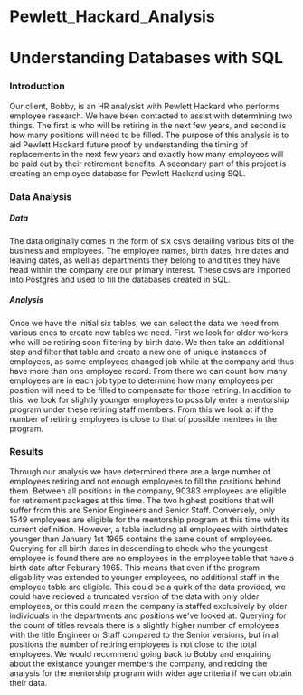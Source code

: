 # Pewlett_Hackard_Analysis

# Understanding Databases with SQL

### Introduction

Our client, Bobby, is an HR analysist with Pewlett Hackard who performs employee research. We have been contacted to assist with determining two things. The first is who will be retiring in the next few years, and second is how many positions will need to be filled. The purpose of this analysis is to aid Pewlett Hackard future proof by understanding the timing of replacements in the next few years and exactly how many employees will be paid out by their retirement benefits. A secondary part of this project is creating an employee database for Pewlett Hackard using SQL.

### Data Analysis

##### Data

The data originally comes in the form of six csvs detailing various bits of the business and employees. The employee names, birth dates, hire dates and leaving dates, as well as departments they belong to and titles they have head within the company are our primary interest. These csvs are imported into Postgres and used to fill the databases created in SQL.

##### Analysis

Once we have the initial six tables, we can select the data we need from various ones to create new tables we need. First we look for older workers who will be retiring soon filtering by birth date. We then take an additional step and filter that table and create a new one of unique instances of employees, as some employees changed job while at the company and thus have more than one employee record. From there we can count how many employees are in each job type to determine how many employees per position will need to be filled to compensate for those retiring. In addition to this, we look for slightly younger employees to possibly enter a mentorship program under these retiring staff members. From this we look at if the number of retiring employees is close to that of possible mentees in the program.

### Results

Through our analysis we have determined there are a large number of employees retiring and not enough employees to fill the positions behind them. Between all positions in the company, 90383 employees are eligible for retirement packages at this time. The two highest positions that will suffer from this are Senior Engineers and Senior Staff. Conversely, only 1549 employees are eligible for the mentorship program at this time with its current definition. However, a table including all employees with birthdates younger than January 1st 1965 contains the same count of employees. Querying for all birth dates in descending to check who the youngest employee is found there are no employees in the employee table that have a birth date after Feburary 1965. This means that even if the program eligability was extended to younger employees, no additional staff in the employee table are eligible. This could be a quirk of the data provided, we could have recieved a truncated version of the data with only older employees, or this could mean the company is staffed exclusively by older individuals in the departments and positions we've looked at. Querying for the count of titles reveals there is a slightly higher number of employees with the title Engineer or Staff compared to the Senior versions, but in all positions the number of retiring employees is not close to the total employees. We would recommend going back to Bobby and enquiring about the existance younger members the company, and redoing the analysis for the mentorship program with wider age criteria if we can obtain their data.
